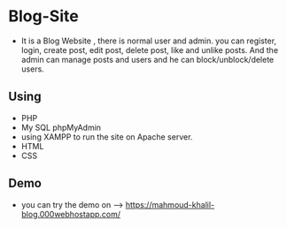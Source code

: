 # Blog-Site
- It is a Blog Website , there is normal user and admin. you can register, login, create post, edit post, delete post, like and unlike posts. And the admin can manage posts and users
and he can block/unblock/delete users.

## Using
- PHP
- My SQL phpMyAdmin
- using XAMPP to run the site on Apache server.
- HTML
- CSS

## Demo
- you can try the demo on --> https://mahmoud-khalil-blog.000webhostapp.com/
